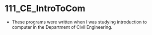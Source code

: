 # 111_CE_IntroToCom
*  These programs were written when I was studying introduction to computer in the Department of Civil Engineering.
